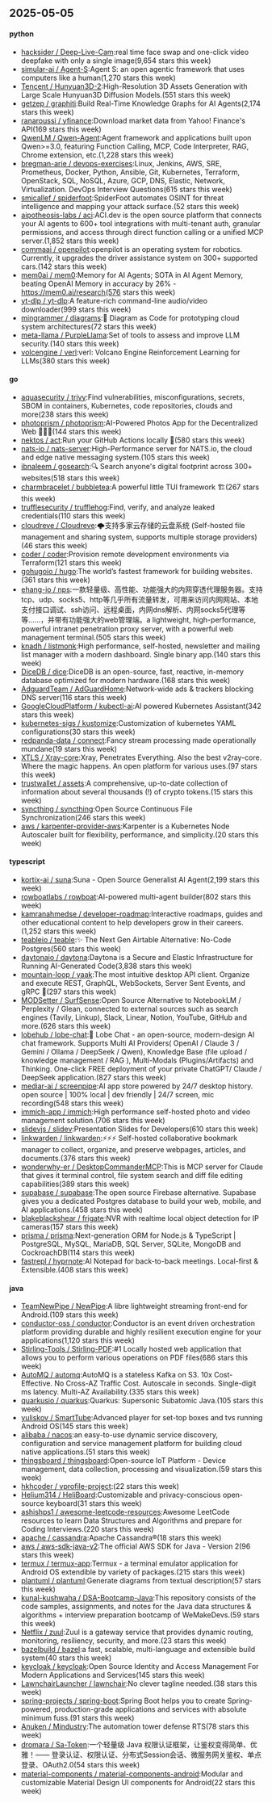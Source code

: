 ## 2025-05-05

#### python
* [hacksider / Deep-Live-Cam](https://github.com/hacksider/Deep-Live-Cam):real time face swap and one-click video deepfake with only a single image(9,654 stars this week)
* [simular-ai / Agent-S](https://github.com/simular-ai/Agent-S):Agent S: an open agentic framework that uses computers like a human(1,270 stars this week)
* [Tencent / Hunyuan3D-2](https://github.com/Tencent/Hunyuan3D-2):High-Resolution 3D Assets Generation with Large Scale Hunyuan3D Diffusion Models.(551 stars this week)
* [getzep / graphiti](https://github.com/getzep/graphiti):Build Real-Time Knowledge Graphs for AI Agents(2,174 stars this week)
* [ranaroussi / yfinance](https://github.com/ranaroussi/yfinance):Download market data from Yahoo! Finance's API(169 stars this week)
* [QwenLM / Qwen-Agent](https://github.com/QwenLM/Qwen-Agent):Agent framework and applications built upon Qwen>=3.0, featuring Function Calling, MCP, Code Interpreter, RAG, Chrome extension, etc.(1,228 stars this week)
* [bregman-arie / devops-exercises](https://github.com/bregman-arie/devops-exercises):Linux, Jenkins, AWS, SRE, Prometheus, Docker, Python, Ansible, Git, Kubernetes, Terraform, OpenStack, SQL, NoSQL, Azure, GCP, DNS, Elastic, Network, Virtualization. DevOps Interview Questions(615 stars this week)
* [smicallef / spiderfoot](https://github.com/smicallef/spiderfoot):SpiderFoot automates OSINT for threat intelligence and mapping your attack surface.(52 stars this week)
* [aipotheosis-labs / aci](https://github.com/aipotheosis-labs/aci):ACI.dev is the open source platform that connects your AI agents to 600+ tool integrations with multi-tenant auth, granular permissions, and access through direct function calling or a unified MCP server.(1,852 stars this week)
* [commaai / openpilot](https://github.com/commaai/openpilot):openpilot is an operating system for robotics. Currently, it upgrades the driver assistance system on 300+ supported cars.(142 stars this week)
* [mem0ai / mem0](https://github.com/mem0ai/mem0):Memory for AI Agents; SOTA in AI Agent Memory, beating OpenAI Memory in accuracy by 26% - https://mem0.ai/research(576 stars this week)
* [yt-dlp / yt-dlp](https://github.com/yt-dlp/yt-dlp):A feature-rich command-line audio/video downloader(999 stars this week)
* [mingrammer / diagrams](https://github.com/mingrammer/diagrams):🎨 Diagram as Code for prototyping cloud system architectures(72 stars this week)
* [meta-llama / PurpleLlama](https://github.com/meta-llama/PurpleLlama):Set of tools to assess and improve LLM security.(140 stars this week)
* [volcengine / verl](https://github.com/volcengine/verl):verl: Volcano Engine Reinforcement Learning for LLMs(380 stars this week)

#### go
* [aquasecurity / trivy](https://github.com/aquasecurity/trivy):Find vulnerabilities, misconfigurations, secrets, SBOM in containers, Kubernetes, code repositories, clouds and more(238 stars this week)
* [photoprism / photoprism](https://github.com/photoprism/photoprism):AI-Powered Photos App for the Decentralized Web 🌈💎✨(144 stars this week)
* [nektos / act](https://github.com/nektos/act):Run your GitHub Actions locally 🚀(580 stars this week)
* [nats-io / nats-server](https://github.com/nats-io/nats-server):High-Performance server for NATS.io, the cloud and edge native messaging system.(105 stars this week)
* [ibnaleem / gosearch](https://github.com/ibnaleem/gosearch):🔍 Search anyone's digital footprint across 300+ websites(518 stars this week)
* [charmbracelet / bubbletea](https://github.com/charmbracelet/bubbletea):A powerful little TUI framework 🏗(267 stars this week)
* [trufflesecurity / trufflehog](https://github.com/trufflesecurity/trufflehog):Find, verify, and analyze leaked credentials(110 stars this week)
* [cloudreve / Cloudreve](https://github.com/cloudreve/Cloudreve):🌩支持多家云存储的云盘系统 (Self-hosted file management and sharing system, supports multiple storage providers)(46 stars this week)
* [coder / coder](https://github.com/coder/coder):Provision remote development environments via Terraform(121 stars this week)
* [gohugoio / hugo](https://github.com/gohugoio/hugo):The world’s fastest framework for building websites.(361 stars this week)
* [ehang-io / nps](https://github.com/ehang-io/nps):一款轻量级、高性能、功能强大的内网穿透代理服务器。支持tcp、udp、socks5、http等几乎所有流量转发，可用来访问内网网站、本地支付接口调试、ssh访问、远程桌面，内网dns解析、内网socks5代理等等……，并带有功能强大的web管理端。a lightweight, high-performance, powerful intranet penetration proxy server, with a powerful web management terminal.(505 stars this week)
* [knadh / listmonk](https://github.com/knadh/listmonk):High performance, self-hosted, newsletter and mailing list manager with a modern dashboard. Single binary app.(140 stars this week)
* [DiceDB / dice](https://github.com/DiceDB/dice):DiceDB is an open-source, fast, reactive, in-memory database optimized for modern hardware.(168 stars this week)
* [AdguardTeam / AdGuardHome](https://github.com/AdguardTeam/AdGuardHome):Network-wide ads & trackers blocking DNS server(116 stars this week)
* [GoogleCloudPlatform / kubectl-ai](https://github.com/GoogleCloudPlatform/kubectl-ai):AI powered Kubernetes Assistant(342 stars this week)
* [kubernetes-sigs / kustomize](https://github.com/kubernetes-sigs/kustomize):Customization of kubernetes YAML configurations(30 stars this week)
* [redpanda-data / connect](https://github.com/redpanda-data/connect):Fancy stream processing made operationally mundane(19 stars this week)
* [XTLS / Xray-core](https://github.com/XTLS/Xray-core):Xray, Penetrates Everything. Also the best v2ray-core. Where the magic happens. An open platform for various uses.(97 stars this week)
* [trustwallet / assets](https://github.com/trustwallet/assets):A comprehensive, up-to-date collection of information about several thousands (!) of crypto tokens.(15 stars this week)
* [syncthing / syncthing](https://github.com/syncthing/syncthing):Open Source Continuous File Synchronization(246 stars this week)
* [aws / karpenter-provider-aws](https://github.com/aws/karpenter-provider-aws):Karpenter is a Kubernetes Node Autoscaler built for flexibility, performance, and simplicity.(20 stars this week)

#### typescript
* [kortix-ai / suna](https://github.com/kortix-ai/suna):Suna - Open Source Generalist AI Agent(2,199 stars this week)
* [rowboatlabs / rowboat](https://github.com/rowboatlabs/rowboat):AI-powered multi-agent builder(802 stars this week)
* [kamranahmedse / developer-roadmap](https://github.com/kamranahmedse/developer-roadmap):Interactive roadmaps, guides and other educational content to help developers grow in their careers.(1,252 stars this week)
* [teableio / teable](https://github.com/teableio/teable):✨ The Next Gen Airtable Alternative: No-Code Postgres(560 stars this week)
* [daytonaio / daytona](https://github.com/daytonaio/daytona):Daytona is a Secure and Elastic Infrastructure for Running AI-Generated Code(3,838 stars this week)
* [mountain-loop / yaak](https://github.com/mountain-loop/yaak):The most intuitive desktop API client. Organize and execute REST, GraphQL, WebSockets, Server Sent Events, and gRPC 🦬(297 stars this week)
* [MODSetter / SurfSense](https://github.com/MODSetter/SurfSense):Open Source Alternative to NotebookLM / Perplexity / Glean, connected to external sources such as search engines (Tavily, Linkup), Slack, Linear, Notion, YouTube, GitHub and more.(626 stars this week)
* [lobehub / lobe-chat](https://github.com/lobehub/lobe-chat):🤯 Lobe Chat - an open-source, modern-design AI chat framework. Supports Multi AI Providers( OpenAI / Claude 3 / Gemini / Ollama / DeepSeek / Qwen), Knowledge Base (file upload / knowledge management / RAG ), Multi-Modals (Plugins/Artifacts) and Thinking. One-click FREE deployment of your private ChatGPT/ Claude / DeepSeek application.(827 stars this week)
* [mediar-ai / screenpipe](https://github.com/mediar-ai/screenpipe):AI app store powered by 24/7 desktop history. open source | 100% local | dev friendly | 24/7 screen, mic recording(548 stars this week)
* [immich-app / immich](https://github.com/immich-app/immich):High performance self-hosted photo and video management solution.(706 stars this week)
* [slidevjs / slidev](https://github.com/slidevjs/slidev):Presentation Slides for Developers(610 stars this week)
* [linkwarden / linkwarden](https://github.com/linkwarden/linkwarden):⚡️⚡️⚡️ Self-hosted collaborative bookmark manager to collect, organize, and preserve webpages, articles, and documents.(376 stars this week)
* [wonderwhy-er / DesktopCommanderMCP](https://github.com/wonderwhy-er/DesktopCommanderMCP):This is MCP server for Claude that gives it terminal control, file system search and diff file editing capabilities(389 stars this week)
* [supabase / supabase](https://github.com/supabase/supabase):The open source Firebase alternative. Supabase gives you a dedicated Postgres database to build your web, mobile, and AI applications.(458 stars this week)
* [blakeblackshear / frigate](https://github.com/blakeblackshear/frigate):NVR with realtime local object detection for IP cameras(157 stars this week)
* [prisma / prisma](https://github.com/prisma/prisma):Next-generation ORM for Node.js & TypeScript | PostgreSQL, MySQL, MariaDB, SQL Server, SQLite, MongoDB and CockroachDB(114 stars this week)
* [fastrepl / hyprnote](https://github.com/fastrepl/hyprnote):AI Notepad for back-to-back meetings. Local-first & Extensible.(408 stars this week)

#### java
* [TeamNewPipe / NewPipe](https://github.com/TeamNewPipe/NewPipe):A libre lightweight streaming front-end for Android.(109 stars this week)
* [conductor-oss / conductor](https://github.com/conductor-oss/conductor):Conductor is an event driven orchestration platform providing durable and highly resilient execution engine for your applications(1,120 stars this week)
* [Stirling-Tools / Stirling-PDF](https://github.com/Stirling-Tools/Stirling-PDF):#1 Locally hosted web application that allows you to perform various operations on PDF files(686 stars this week)
* [AutoMQ / automq](https://github.com/AutoMQ/automq):AutoMQ is a stateless Kafka on S3. 10x Cost-Effective. No Cross-AZ Traffic Cost. Autoscale in seconds. Single-digit ms latency. Multi-AZ Availability.(335 stars this week)
* [quarkusio / quarkus](https://github.com/quarkusio/quarkus):Quarkus: Supersonic Subatomic Java.(105 stars this week)
* [yuliskov / SmartTube](https://github.com/yuliskov/SmartTube):Advanced player for set-top boxes and tvs running Android OS(145 stars this week)
* [alibaba / nacos](https://github.com/alibaba/nacos):an easy-to-use dynamic service discovery, configuration and service management platform for building cloud native applications.(51 stars this week)
* [thingsboard / thingsboard](https://github.com/thingsboard/thingsboard):Open-source IoT Platform - Device management, data collection, processing and visualization.(59 stars this week)
* [hkhcoder / vprofile-project](https://github.com/hkhcoder/vprofile-project):(22 stars this week)
* [Helium314 / HeliBoard](https://github.com/Helium314/HeliBoard):Customizable and privacy-conscious open-source keyboard(31 stars this week)
* [ashishps1 / awesome-leetcode-resources](https://github.com/ashishps1/awesome-leetcode-resources):Awesome LeetCode resources to learn Data Structures and Algorithms and prepare for Coding Interviews.(220 stars this week)
* [apache / cassandra](https://github.com/apache/cassandra):Apache Cassandra®(18 stars this week)
* [aws / aws-sdk-java-v2](https://github.com/aws/aws-sdk-java-v2):The official AWS SDK for Java - Version 2(96 stars this week)
* [termux / termux-app](https://github.com/termux/termux-app):Termux - a terminal emulator application for Android OS extendible by variety of packages.(215 stars this week)
* [plantuml / plantuml](https://github.com/plantuml/plantuml):Generate diagrams from textual description(57 stars this week)
* [kunal-kushwaha / DSA-Bootcamp-Java](https://github.com/kunal-kushwaha/DSA-Bootcamp-Java):This repository consists of the code samples, assignments, and notes for the Java data structures & algorithms + interview preparation bootcamp of WeMakeDevs.(59 stars this week)
* [Netflix / zuul](https://github.com/Netflix/zuul):Zuul is a gateway service that provides dynamic routing, monitoring, resiliency, security, and more.(23 stars this week)
* [bazelbuild / bazel](https://github.com/bazelbuild/bazel):a fast, scalable, multi-language and extensible build system(40 stars this week)
* [keycloak / keycloak](https://github.com/keycloak/keycloak):Open Source Identity and Access Management For Modern Applications and Services(145 stars this week)
* [LawnchairLauncher / lawnchair](https://github.com/LawnchairLauncher/lawnchair):No clever tagline needed.(38 stars this week)
* [spring-projects / spring-boot](https://github.com/spring-projects/spring-boot):Spring Boot helps you to create Spring-powered, production-grade applications and services with absolute minimum fuss.(91 stars this week)
* [Anuken / Mindustry](https://github.com/Anuken/Mindustry):The automation tower defense RTS(78 stars this week)
* [dromara / Sa-Token](https://github.com/dromara/Sa-Token):一个轻量级 Java 权限认证框架，让鉴权变得简单、优雅！—— 登录认证、权限认证、分布式Session会话、微服务网关鉴权、单点登录、OAuth2.0(54 stars this week)
* [material-components / material-components-android](https://github.com/material-components/material-components-android):Modular and customizable Material Design UI components for Android(22 stars this week)
